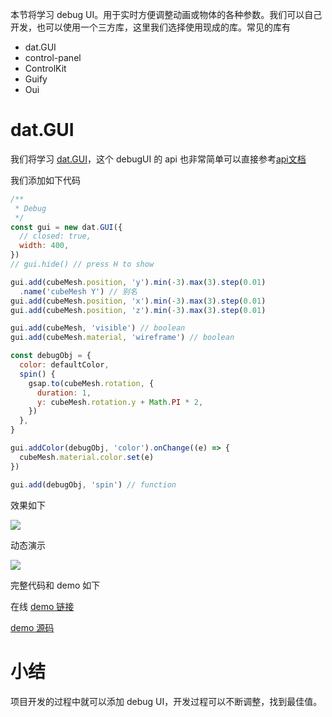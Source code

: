 本节将学习 debug UI。用于实时方便调整动画或物体的各种参数。我们可以自己开发，也可以使用一个三方库，这里我们选择使用现成的库。常见的库有

- dat.GUI
- control-panel
- ControlKit
- Guify
- Oui

# dat.GUI

我们将学习 [dat.GUI](https://github.com/dataarts/dat.gui)，这个 debugUI 的 api 也非常简单可以直接参考[api文档](https://github.com/dataarts/dat.gui/blob/master/API.md)

我们添加如下代码

```js
/**
 * Debug
 */
const gui = new dat.GUI({
  // closed: true,
  width: 400,
})
// gui.hide() // press H to show

gui.add(cubeMesh.position, 'y').min(-3).max(3).step(0.01)
  .name('cubeMesh Y') // 别名
gui.add(cubeMesh.position, 'x').min(-3).max(3).step(0.01)
gui.add(cubeMesh.position, 'z').min(-3).max(3).step(0.01)

gui.add(cubeMesh, 'visible') // boolean
gui.add(cubeMesh.material, 'wireframe') // boolean

const debugObj = {
  color: defaultColor,
  spin() {
    gsap.to(cubeMesh.rotation, {
      duration: 1,
      y: cubeMesh.rotation.y + Math.PI * 2,
    })
  },
}

gui.addColor(debugObj, 'color').onChange((e) => {
  cubeMesh.material.color.set(e)
})

gui.add(debugObj, 'spin') // function
```

效果如下

![](https://gw.alicdn.com/imgextra/i4/O1CN014PYQlU1eZprccV5TV_!!6000000003886-2-tps-410-224.png)

动态演示

![](https://gw.alicdn.com/imgextra/i2/O1CN01ITDxTh1rEqit3lgtY_!!6000000005600-1-tps-1131-581.gif)

完整代码和 demo 如下

在线 [demo 链接](https://gaohaoyang.github.io/threeJourney/10-debugUI/)

[demo 源码](https://github.com/Gaohaoyang/threeJourney/tree/main/src/10-debugUI)

# 小结

项目开发的过程中就可以添加 debug UI，开发过程可以不断调整，找到最佳值。

